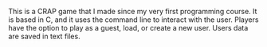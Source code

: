This is a CRAP game that I made since my very first programming course.
It is based in C, and it uses the command line to interact with the user.
Players have the option to play as a guest, load, or create a new user. 
Users data are saved in text files. 

